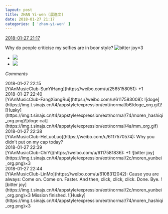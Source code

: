 ```yaml
---
layout: post
title: ZHAN Yi-wen (展逸文)
date: 2018-01-27 21:17
categories: [ 'zhan-yi-wen' ]
---
```


<div class="weibo-info">
  <a href="https://weibo.com/6108090526/G0nJU2Nc1">2018-01-27 21:17</a>
</div>

Why do people criticise my selfies are in boor style? ![bitter joy](https://img.t.sinajs.cn/t4/appstyle/expression/ext/normal/2c/moren_yunbei_org.png)×3

<!-- more -->

<ul class="weibo-pic-list-1">
  <li class="weibo-pic">
    <a href="https://wx2.sinaimg.cn/mw690/006FmVn8ly1fnvh7guit9j30u013y75g.jpg"><img src="https://wx2.sinaimg.cn/thumb150/006FmVn8ly1fnvh7guit9j30u013y75g.jpg"/></a>
  </li>
  <li class="weibo-pic">
    <a href="https://wx3.sinaimg.cn/mw690/006FmVn8ly1fnvh7h8vqij313y0u075h.jpg"><img src="https://wx3.sinaimg.cn/thumb150/006FmVn8ly1fnvh7h8vqij313y0u075h.jpg"/></a>
  </li>
</ul>

*Comments*

<div class="weibo-info">2018-01-27 22:15</div>
[YiAnMusicClub-SunYiHang](https://weibo.com/u/2565158051): +1

<div class="weibo-info">2018-01-27 22:40</div>
[YiAnMusicClub-FangXiangRui](https://weibo.com/u/6117583008): ![doge](https://img.t.sinajs.cn/t4/appstyle/expression/ext/normal/b6/doge_org.gif)![Husky](https://img.t.sinajs.cn/t4/appstyle/expression/ext/normal/74/moren_hashiqi_org.png)![doge cat](https://img.t.sinajs.cn/t4/appstyle/expression/ext/normal/4a/mm_org.gif)

<div class="weibo-info">2018-01-27 22:38</div>
[YiAnMusicClub-HeLuoLuo](https://weibo.com/u/6117570574): Why you didn't put on my cap today?

<div class="weibo-info">2018-01-27 22:39</div>
[YiAnMusicClub-ChiYi](https://weibo.com/u/6117581836): +1 ![bitter joy](https://img.t.sinajs.cn/t4/appstyle/expression/ext/normal/2c/moren_yunbei_org.png)×3

<div class="weibo-info">2018-01-27 22:44</div>
[YiAnMusicClub-LinMo](https://weibo.com/u/6108312042): Cause you are always: Come on. Come on. Faster. And then, click, click, click. Done. Bye. ![bitter joy](https://img.t.sinajs.cn/t4/appstyle/expression/ext/normal/2c/moren_yunbei_org.png)×3 Mission finished. ![Husky](https://img.t.sinajs.cn/t4/appstyle/expression/ext/normal/74/moren_hashiqi_org.png)×3
